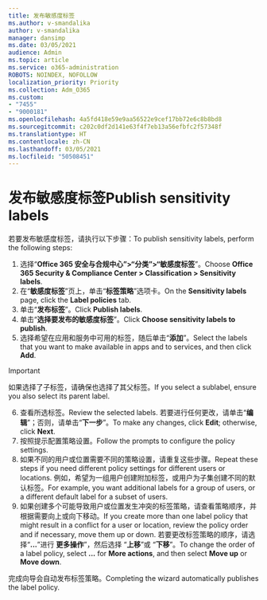 ```yaml
---
title: 发布敏感度标签
ms.author: v-smandalika
author: v-smandalika
manager: dansimp
ms.date: 03/05/2021
audience: Admin
ms.topic: article
ms.service: o365-administration
ROBOTS: NOINDEX, NOFOLLOW
localization_priority: Priority
ms.collection: Adm_O365
ms.custom:
- "7455"
- "9000181"
ms.openlocfilehash: 4a5fd418e59e9aa56522e9cef17bb72e6c8b8bd8
ms.sourcegitcommit: c202c0df2d141e63f4f7eb13a56efbfc2f57348f
ms.translationtype: HT
ms.contentlocale: zh-CN
ms.lasthandoff: 03/05/2021
ms.locfileid: "50508451"
---
```

# <a name="publish-sensitivity-labels"></a><span data-ttu-id="9b57e-102">发布敏感度标签</span><span class="sxs-lookup"><span data-stu-id="9b57e-102">Publish sensitivity labels</span></span>

<span data-ttu-id="9b57e-103">若要发布敏感度标签，请执行以下步骤：</span><span class="sxs-lookup"><span data-stu-id="9b57e-103">To publish sensitivity labels, perform the following steps:</span></span>

1. <span data-ttu-id="9b57e-104">选择“**Office 365 安全与合规中心”>“分类”>“敏感度标签**”。</span><span class="sxs-lookup"><span data-stu-id="9b57e-104">Choose **Office 365 Security & Compliance Center > Classification > Sensitivity labels**.</span></span>
2. <span data-ttu-id="9b57e-105">在“**敏感度标签**”页上，单击“**标签策略**”选项卡。</span><span class="sxs-lookup"><span data-stu-id="9b57e-105">On the **Sensitivity labels** page, click the **Label policies** tab.</span></span>
3. <span data-ttu-id="9b57e-106">单击“**发布标签**”。</span><span class="sxs-lookup"><span data-stu-id="9b57e-106">Click **Publish labels**.</span></span>
4. <span data-ttu-id="9b57e-107">单击“**选择要发布的敏感度标签**”。</span><span class="sxs-lookup"><span data-stu-id="9b57e-107">Click **Choose sensitivity labels to publish**.</span></span> 
5. <span data-ttu-id="9b57e-108">选择希望在应用和服务中可用的标签，随后单击“**添加**”。</span><span class="sxs-lookup"><span data-stu-id="9b57e-108">Select the labels that you want to make available in apps and to services, and then click **Add**.</span></span>
> [!IMPORTANT]
> <span data-ttu-id="9b57e-109">如果选择了子标签，请确保也选择了其父标签。</span><span class="sxs-lookup"><span data-stu-id="9b57e-109">If you select a sublabel, ensure you also select its parent label.</span></span>
6. <span data-ttu-id="9b57e-110">查看所选标签。</span><span class="sxs-lookup"><span data-stu-id="9b57e-110">Review the selected labels.</span></span> <span data-ttu-id="9b57e-111">若要进行任何更改，请单击“**编辑**”；否则，请单击“**下一步**”。</span><span class="sxs-lookup"><span data-stu-id="9b57e-111">To make any changes, click **Edit**; otherwise, click **Next**.</span></span>
7. <span data-ttu-id="9b57e-112">按照提示配置策略设置。</span><span class="sxs-lookup"><span data-stu-id="9b57e-112">Follow the prompts to configure the policy settings.</span></span>
8. <span data-ttu-id="9b57e-113">如果不同的用户或位置需要不同的策略设置，请重复这些步骤。</span><span class="sxs-lookup"><span data-stu-id="9b57e-113">Repeat these steps if you need different policy settings for different users or locations.</span></span> <span data-ttu-id="9b57e-114">例如，希望为一组用户创建附加标签，或用户为子集创建不同的默认标签。</span><span class="sxs-lookup"><span data-stu-id="9b57e-114">For example, you want additional labels for a group of users, or a different default label for a subset of users.</span></span>
9. <span data-ttu-id="9b57e-115">如果创建多个可能导致用户或位置发生冲突的标签策略，请查看策略顺序，并根据需要向上或向下移动。</span><span class="sxs-lookup"><span data-stu-id="9b57e-115">If you create more than one label policy that might result in a conflict for a user or location, review the policy order and if necessary, move them up or down.</span></span> <span data-ttu-id="9b57e-116">若要更改标签策略的顺序，请选择“**...**”进行 **更多操作**”，然后选择 “**上移**”或 “**下移**”。</span><span class="sxs-lookup"><span data-stu-id="9b57e-116">To change the order of a label policy, select **...** for **More actions**, and then select **Move up** or **Move down**.</span></span>

<span data-ttu-id="9b57e-117">完成向导会自动发布标签策略。</span><span class="sxs-lookup"><span data-stu-id="9b57e-117">Completing the wizard automatically publishes the label policy.</span></span>

